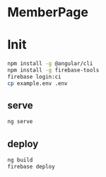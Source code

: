 # MemberPage

# Init

```sh
npm install -g @angular/cli
npm install -g firebase-tools
firebase login:ci
cp example.env .env
```

## serve

```sh
ng serve
```

## deploy

```sh
ng build
firebase deploy
```
